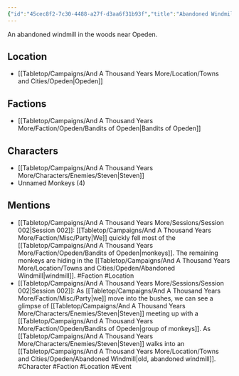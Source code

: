 ```yaml
---
{"id":"45cec8f2-7c30-4488-a27f-d3aa6f31b93f","title":"Abandoned Windmill","description":"An abandoned windmill in the woods near Opeden.","publish":true,"date_created":"Thursday, March 2nd 2023, 5:47:15 pm","date_modified":"Wednesday, April 10th 2024, 8:43:06 pm","cssclasses":["mado-heading"],"path":"Tabletop/Campaigns/And A Thousand Years More/Location/Towns and Cities/Opeden/Abandoned Windmill.md","permalink":"/tabletop/campaigns/and-a-thousand-years-more/location/towns-and-cities/opeden/abandoned-windmill/","PassFrontmatter":true}
---
```



An abandoned windmill in the woods near Opeden.

## Location

- [[Tabletop/Campaigns/And A Thousand Years More/Location/Towns and Cities/Opeden\|Opeden]]

## Factions

- [[Tabletop/Campaigns/And A Thousand Years More/Faction/Opeden/Bandits of Opeden\|Bandits of Opeden]]

## Characters

- [[Tabletop/Campaigns/And A Thousand Years More/Characters/Enemies/Steven\|Steven]]
- Unnamed Monkeys (4)

## Mentions

- [[Tabletop/Campaigns/And A Thousand Years More/Sessions/Session 002\|Session 002]]: [[Tabletop/Campaigns/And A Thousand Years More/Faction/Misc/Party\|We]] quickly fell most of the [[Tabletop/Campaigns/And A Thousand Years More/Faction/Opeden/Bandits of Opeden\|monkeys]]. The remaining monkeys are hiding in the [[Tabletop/Campaigns/And A Thousand Years More/Location/Towns and Cities/Opeden/Abandoned Windmill\|windmill]]. #Faction #Location
- [[Tabletop/Campaigns/And A Thousand Years More/Sessions/Session 002\|Session 002]]: As [[Tabletop/Campaigns/And A Thousand Years More/Faction/Misc/Party\|we]] move into the bushes, we can see a glimpse of [[Tabletop/Campaigns/And A Thousand Years More/Characters/Enemies/Steven\|Steven]] meeting up with a [[Tabletop/Campaigns/And A Thousand Years More/Faction/Opeden/Bandits of Opeden\|group of monkeys]]. As [[Tabletop/Campaigns/And A Thousand Years More/Characters/Enemies/Steven\|Steven]] walks into an [[Tabletop/Campaigns/And A Thousand Years More/Location/Towns and Cities/Opeden/Abandoned Windmill\|old, abandoned windmill]]. #Character #Faction #Location #Event

